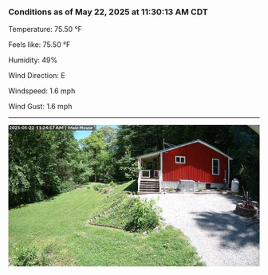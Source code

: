 ### Conditions as of May 22, 2025 at 11:30:13 AM CDT 

Temperature: 75.50 &deg;F

Feels like: 75.50 &deg;F

Humidity: 49%

Wind Direction: E

Windspeed: 1.6 mph

Wind Gust: 1.6 mph

---

<img src="./images/latest.jpeg"/>

